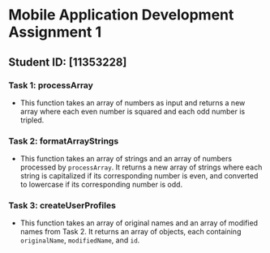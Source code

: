 # Mobile Application Development Assignment 1

## Student ID: [11353228]

### Task 1: processArray
- This function takes an array of numbers as input and returns a new array where each even number is squared and each odd number is tripled.

### Task 2: formatArrayStrings
- This function takes an array of strings and an array of numbers processed by `processArray`. It returns a new array of strings where each string is capitalized if its corresponding number is even, and converted to lowercase if its corresponding number is odd.

### Task 3: createUserProfiles
- This function takes an array of original names and an array of modified names from Task 2. It returns an array of objects, each containing `originalName`, `modifiedName`, and `id`.


